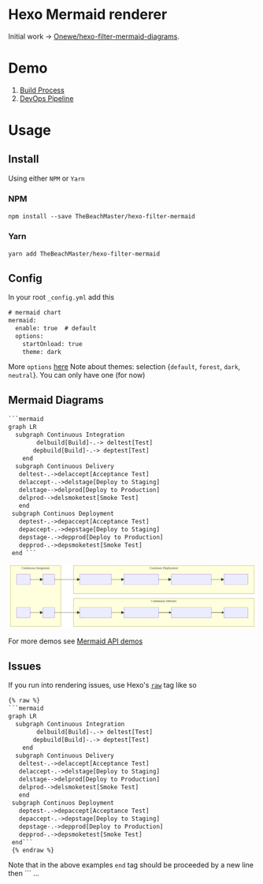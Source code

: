 # Hexo Mermaid renderer 

Initial work -> [Onewe/hexo-filter-mermaid-diagrams](https://github.com/onewe/hexo-filter-mermaid-diagrams). 

# Demo 
1. [Build Process](https://www.otienoken.me/build-tools/build-with-scons/#Summary)
2. [DevOps Pipeline](https://www.otienoken.me/devops/devops-with-bitbucket-pipelines/#DevOps-pipeline)

# Usage 

## Install 

Using either `NPM` or `Yarn`

### NPM     
`npm install --save TheBeachMaster/hexo-filter-mermaid` 

### Yarn  

`yarn add TheBeachMaster/hexo-filter-mermaid` 

## Config

In your root `_config.yml` add this
```
# mermaid chart
mermaid: 
  enable: true  # default
  options:  
    startOnload: true  
    theme: dark
```

More `options` [here](https://github.com/knsv/mermaid/blob/master/src/mermaidAPI.js)
Note about themes: selection {`default`, `forest`, `dark`, `neutral`}. You can only have one (for now)

## Mermaid Diagrams 
```
```mermaid 
graph LR
  subgraph Continuous Integration
        delbuild[Build]-.-> deltest[Test]
       depbuild[Build]-.-> deptest[Test]
    end
  subgraph Continuous Delivery
   deltest-.->delaccept[Acceptance Test]
   delaccept-.->delstage[Deploy to Staging]
   delstage-->delprod[Deploy to Production]
   delprod-->delsmoketest[Smoke Test]
   end
 subgraph Continuos Deployment
   deptest-.->depaccept[Acceptance Test]
   depaccept-.->depstage[Deploy to Staging]
   depstage-.->depprod[Deploy to Production]
   depprod-.->depsmoketest[Smoke Test]
 end ``` 
 ```
![Result](./img/res.svg) 

For more demos see [Mermaid API demos](https://mermaidjs.github.io/demos.html) 

## Issues

If you run into rendering issues, use Hexo's [`raw`](https://hexo.io/docs/tag-plugins#Raw) tag like so 

```
{% raw %} 
```mermaid 
graph LR
  subgraph Continuous Integration
        delbuild[Build]-.-> deltest[Test]
       depbuild[Build]-.-> deptest[Test]
    end
  subgraph Continuous Delivery
   deltest-.->delaccept[Acceptance Test]
   delaccept-.->delstage[Deploy to Staging]
   delstage-->delprod[Deploy to Production]
   delprod-->delsmoketest[Smoke Test]
   end
 subgraph Continuos Deployment
   deptest-.->depaccept[Acceptance Test]
   depaccept-.->depstage[Deploy to Staging]
   depstage-.->depprod[Deploy to Production]
   depprod-.->depsmoketest[Smoke Test]
 end```
 {% endraw %}
 ```

Note that in the above examples `end` tag should be proceeded by a new line then ``` ...